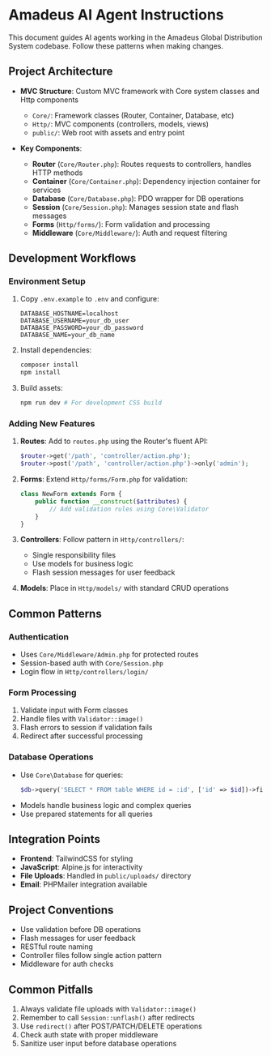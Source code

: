 # Amadeus AI Agent Instructions

This document guides AI agents working in the Amadeus Global Distribution System codebase. Follow these patterns when making changes.

## Project Architecture

- **MVC Structure**: Custom MVC framework with Core system classes and Http components
  - `Core/`: Framework classes (Router, Container, Database, etc)
  - `Http/`: MVC components (controllers, models, views)
  - `public/`: Web root with assets and entry point
  
- **Key Components**:
  - **Router** (`Core/Router.php`): Routes requests to controllers, handles HTTP methods
  - **Container** (`Core/Container.php`): Dependency injection container for services
  - **Database** (`Core/Database.php`): PDO wrapper for DB operations
  - **Session** (`Core/Session.php`): Manages session state and flash messages
  - **Forms** (`Http/forms/`): Form validation and processing
  - **Middleware** (`Core/Middleware/`): Auth and request filtering

## Development Workflows

### Environment Setup
1. Copy `.env.example` to `.env` and configure:
   ```env
   DATABASE_HOSTNAME=localhost
   DATABASE_USERNAME=your_db_user
   DATABASE_PASSWORD=your_db_password
   DATABASE_NAME=your_db_name
   ```

2. Install dependencies:
   ```bash
   composer install
   npm install
   ```

3. Build assets:
   ```bash
   npm run dev # For development CSS build
   ```

### Adding New Features

1. **Routes**: Add to `routes.php` using the Router's fluent API:
   ```php
   $router->get('/path', 'controller/action.php');
   $router->post('/path', 'controller/action.php')->only('admin');
   ```

2. **Forms**: Extend `Http/forms/Form.php` for validation:
   ```php 
   class NewForm extends Form {
       public function __construct($attributes) {
           // Add validation rules using Core\Validator
       }
   }
   ```

3. **Controllers**: Follow pattern in `Http/controllers/`:
   - Single responsibility files
   - Use models for business logic
   - Flash session messages for user feedback

4. **Models**: Place in `Http/models/` with standard CRUD operations

## Common Patterns

### Authentication
- Uses `Core/Middleware/Admin.php` for protected routes
- Session-based auth with `Core/Session.php`
- Login flow in `Http/controllers/login/`

### Form Processing
1. Validate input with Form classes
2. Handle files with `Validator::image()`
3. Flash errors to session if validation fails
4. Redirect after successful processing

### Database Operations
- Use `Core\Database` for queries:
  ```php
  $db->query('SELECT * FROM table WHERE id = :id', ['id' => $id])->find();
  ```
- Models handle business logic and complex queries
- Use prepared statements for all queries

## Integration Points

- **Frontend**: TailwindCSS for styling
- **JavaScript**: Alpine.js for interactivity
- **File Uploads**: Handled in `public/uploads/` directory
- **Email**: PHPMailer integration available

## Project Conventions

- Use validation before DB operations
- Flash messages for user feedback
- RESTful route naming
- Controller files follow single action pattern
- Middleware for auth checks

## Common Pitfalls

1. Always validate file uploads with `Validator::image()`
2. Remember to call `Session::unflash()` after redirects
3. Use `redirect()` after POST/PATCH/DELETE operations
4. Check auth state with proper middleware
5. Sanitize user input before database operations
